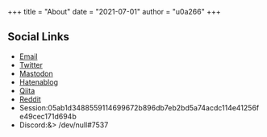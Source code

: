 +++
title = "About"
date = "2021-07-01"
author = "u0a266"
+++

## Social Links

- [Email](mailto:ph6ywks7@anonaddy.me)
- [Twitter](https://twitter.com/adijfdkfjklsjf)
- [Mastodon](https://mstdn.jp/@u0_a266)
- [Hatenablog](https://u0-a266.hatenablog.com/)
- [Qiita](https://qiita.com/u0a266)
- [Reddit](https://www.reddit.com/user/u0_a266/)
- Session:05ab1d3488559114699672b896db7eb2bd5a74acdc114e41256fe49cec171d694b
- Discord:&> /dev/null#7537

